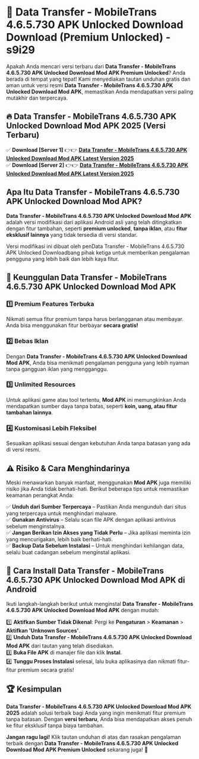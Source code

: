 # 🎯 Data Transfer - MobileTrans 4.6.5.730 APK Unlocked Download  Download (Premium Unlocked) -  s9i29

Apakah Anda mencari versi terbaru dari **Data Transfer - MobileTrans 4.6.5.730 APK Unlocked Download Mod APK Premium Unlocked**? Anda berada di tempat yang tepat! Kami menyediakan tautan unduhan gratis dan aman untuk versi resmi **Data Transfer - MobileTrans 4.6.5.730 APK Unlocked Download Mod APK**, memastikan Anda mendapatkan versi paling mutakhir dan terpercaya.

## 🔥 Data Transfer - MobileTrans 4.6.5.730 APK Unlocked Download Mod APK 2025 (Versi Terbaru)

✅ **Download [Server 1]** 👉👉 [**Data Transfer - MobileTrans 4.6.5.730 APK Unlocked Download Mod APK Latest Version 2025**](https://momento.my/?title=Data_Transfer_-_MobileTrans_4.6.5.730_APK_Unlocked_Download)  
✅ **Download [Server 2]** 👉👉 [**Data Transfer - MobileTrans 4.6.5.730 APK Unlocked Download Mod APK Latest Version 2025**](https://momento.my/?title=Data_Transfer_-_MobileTrans_4.6.5.730_APK_Unlocked_Download)  

## Apa Itu Data Transfer - MobileTrans 4.6.5.730 APK Unlocked Download Mod APK?

**Data Transfer - MobileTrans 4.6.5.730 APK Unlocked Download Mod APK** adalah versi modifikasi dari aplikasi Android asli yang telah ditingkatkan dengan fitur tambahan, seperti **premium unlocked**, **tanpa iklan**, atau **fitur eksklusif lainnya** yang tidak tersedia di versi standar.

Versi modifikasi ini dibuat oleh penData Transfer - MobileTrans 4.6.5.730 APK Unlocked Downloadbang pihak ketiga untuk memberikan pengalaman pengguna yang lebih baik dan lebih kaya fitur.

## 🎯 Keunggulan Data Transfer - MobileTrans 4.6.5.730 APK Unlocked Download Mod APK

### 1️⃣ Premium Features Terbuka
Nikmati semua fitur premium tanpa harus berlangganan atau membayar. Anda bisa menggunakan fitur berbayar **secara gratis!**

### 2️⃣ Bebas Iklan
Dengan **Data Transfer - MobileTrans 4.6.5.730 APK Unlocked Download Mod APK**, Anda bisa menikmati pengalaman pengguna yang lebih nyaman tanpa gangguan iklan yang mengganggu.

### 3️⃣ Unlimited Resources
Untuk aplikasi game atau tool tertentu, **Mod APK** ini memungkinkan Anda mendapatkan sumber daya tanpa batas, seperti **koin, uang, atau fitur tambahan lainnya**.

### 4️⃣ Kustomisasi Lebih Fleksibel
Sesuaikan aplikasi sesuai dengan kebutuhan Anda tanpa batasan yang ada di versi resmi.

## ⚠️ Risiko & Cara Menghindarinya

Meski menawarkan banyak manfaat, menggunakan **Mod APK** juga memiliki risiko jika Anda tidak berhati-hati. Berikut beberapa tips untuk memastikan keamanan perangkat Anda:

✅ **Unduh dari Sumber Terpercaya** – Pastikan Anda mengunduh dari situs yang terpercaya untuk menghindari malware.  
✅ **Gunakan Antivirus** – Selalu scan file APK dengan aplikasi antivirus sebelum menginstalnya.  
✅ **Jangan Berikan Izin Akses yang Tidak Perlu** – Jika aplikasi meminta izin yang mencurigakan, lebih baik berhati-hati.  
✅ **Backup Data Sebelum Instalasi** – Untuk menghindari kehilangan data, selalu buat cadangan sebelum menginstal aplikasi.

## 📌 Cara Install Data Transfer - MobileTrans 4.6.5.730 APK Unlocked Download Mod APK di Android

Ikuti langkah-langkah berikut untuk menginstal **Data Transfer - MobileTrans 4.6.5.730 APK Unlocked Download Mod APK** dengan mudah:

1️⃣ **Aktifkan Sumber Tidak Dikenal**: Pergi ke **Pengaturan** > **Keamanan** > **Aktifkan 'Unknown Sources'**.  
2️⃣ **Unduh Data Transfer - MobileTrans 4.6.5.730 APK Unlocked Download Mod APK** dari tautan yang telah disediakan.  
3️⃣ **Buka File APK** di manajer file dan klik **Instal**.  
4️⃣ **Tunggu Proses Instalasi** selesai, lalu buka aplikasinya dan nikmati fitur-fitur premium secara gratis!

## 🏆 Kesimpulan

**Data Transfer - MobileTrans 4.6.5.730 APK Unlocked Download Mod APK 2025** adalah solusi terbaik bagi Anda yang ingin menikmati fitur premium tanpa batasan. Dengan **versi terbaru**, Anda bisa mendapatkan akses penuh ke fitur eksklusif tanpa biaya tambahan.

**Jangan ragu lagi!** Klik tautan unduhan di atas dan rasakan pengalaman terbaik dengan **Data Transfer - MobileTrans 4.6.5.730 APK Unlocked Download Mod APK Premium Unlocked** sekarang juga! 🚀
